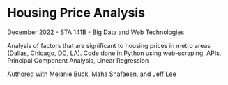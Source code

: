 # Housing Price Analysis
December 2022 - STA 141B - Big Data and Web Technologies

Analysis of factors that are significant to housing prices in metro areas (Dallas, Chicago, DC, LA). Code done in Python using web-scraping, APIs, Principal Component Analysis, Linear Regression

Authored with Melanie Buck, Maha Shafaeen, and Jeff Lee
